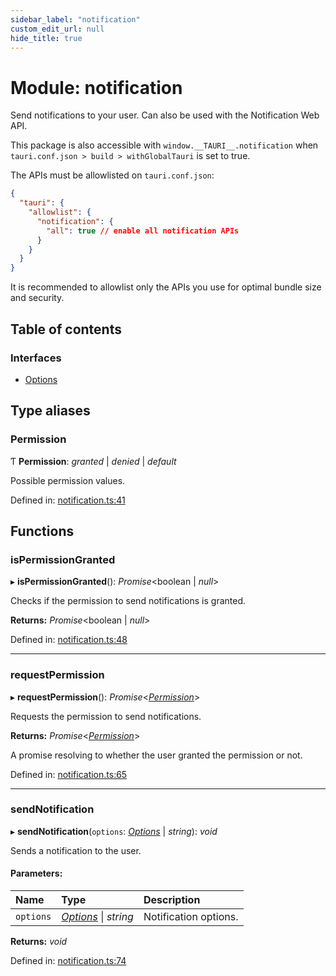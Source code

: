 ```yaml
---
sidebar_label: "notification"
custom_edit_url: null
hide_title: true
---
```


# Module: notification

Send notifications to your user. Can also be used with the Notification Web API.

This package is also accessible with `window.__TAURI__.notification` when `tauri.conf.json > build > withGlobalTauri` is set to true.

The APIs must be allowlisted on `tauri.conf.json`:
```json
{
  "tauri": {
    "allowlist": {
      "notification": {
        "all": true // enable all notification APIs
      }
    }
  }
}
```
It is recommended to allowlist only the APIs you use for optimal bundle size and security.

## Table of contents

### Interfaces

- [Options](../interfaces/notification.options.md)

## Type aliases

### Permission

Ƭ **Permission**: *granted* \| *denied* \| *default*

Possible permission values.

Defined in: [notification.ts:41](https://github.com/tauri-apps/tauri/blob/3afef190/tooling/api/src/notification.ts#L41)

## Functions

### isPermissionGranted

▸ **isPermissionGranted**(): *Promise*<boolean \| *null*\>

Checks if the permission to send notifications is granted.

**Returns:** *Promise*<boolean \| *null*\>

Defined in: [notification.ts:48](https://github.com/tauri-apps/tauri/blob/3afef190/tooling/api/src/notification.ts#L48)

___

### requestPermission

▸ **requestPermission**(): *Promise*<[*Permission*](notification.md#permission)\>

Requests the permission to send notifications.

**Returns:** *Promise*<[*Permission*](notification.md#permission)\>

A promise resolving to whether the user granted the permission or not.

Defined in: [notification.ts:65](https://github.com/tauri-apps/tauri/blob/3afef190/tooling/api/src/notification.ts#L65)

___

### sendNotification

▸ **sendNotification**(`options`: [*Options*](../interfaces/notification.options.md) \| *string*): *void*

Sends a notification to the user.

#### Parameters:

Name | Type | Description |
:------ | :------ | :------ |
`options` | [*Options*](../interfaces/notification.options.md) \| *string* | Notification options.    |

**Returns:** *void*

Defined in: [notification.ts:74](https://github.com/tauri-apps/tauri/blob/3afef190/tooling/api/src/notification.ts#L74)
